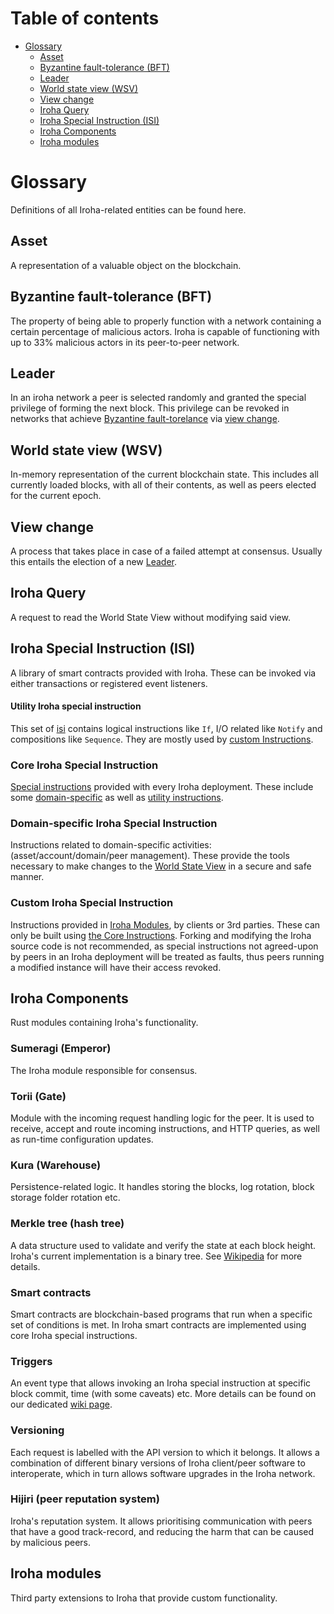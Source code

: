 # Table of contents

- [Glossary](#glossary)
  - [Asset](#asset)
  - [Byzantine fault-tolerance (BFT)](#byzantine-fault-tolerance-bft)
  - [Leader](#leader)
  - [World state view (WSV)](#world-state-view-wsv)
  - [View change](#view-change)
  - [Iroha Query](#iroha-query)
  - [Iroha Special Instruction (ISI)](#iroha-special-instruction-isi)
  - [Iroha Components](#iroha-components)
  - [Iroha modules](#iroha-modules)

# Glossary

Definitions of all Iroha-related entities can be found here.

## Asset

A representation of a valuable object on the blockchain.


## Byzantine fault-tolerance (BFT)
The property of being able to properly function with a network containing a certain percentage of malicious actors. Iroha is capable of functioning with up to 33% malicious actors in its peer-to-peer network.

## Leader
In an iroha network a peer is selected randomly and granted the special privilege of forming the next block. This privilege can be revoked in networks that achieve [Byzantine fault-torelance](#bft) via [view change](#view-change).

## World state view (WSV)
In-memory representation of the current blockchain state. This includes all currently loaded blocks, with all of their contents, as well as peers elected for the current epoch.

## View change
A process that takes place in case of a failed attempt at consensus. Usually this entails the election of a new [Leader](#leader).

## Iroha Query
A request to read the World State View without modifying said view.

## Iroha Special Instruction (ISI)
A library of smart contracts provided with Iroha.  These can be invoked via either transactions or registered event listeners.

#### Utility Iroha special instruction
This set of [isi](#isi) contains logical instructions like `If`, I/O related like `Notify` and compositions like `Sequence`.  They are mostly used by [custom Instructions](#custom-iroha-special-instruction).

### Core Iroha Special Instruction
[Special instructions](#isi) provided with every Iroha deployment.  These include some [domain-specific](#dsisi) as well as [utility instructions](#utility).

### Domain-specific Iroha Special Instruction
Instructions related to domain-specific activities: (asset/account/domain/peer management).  These provide the tools necessary to make changes to the [World State View](#wsv) in a secure and safe manner.

### Custom Iroha Special Instruction
Instructions provided in [Iroha Modules](#mod), by clients or 3rd parties.  These can only be built using [the Core Instructions](#core).  Forking and modifying the Iroha source code is not recommended, as special instructions not agreed-upon by peers in an Iroha deployment will be treated as faults, thus  peers running a modified instance will have their access revoked.

## Iroha Components
Rust modules containing Iroha's functionality.

### Sumeragi (Emperor)
The Iroha module responsible for consensus.

### Torii (Gate)
Module with the incoming request handling logic for the peer. It is used to receive, accept and route incoming instructions, and HTTP queries, as well as run-time configuration updates.

### Kura (Warehouse)
Persistence-related logic. It handles storing the blocks, log rotation, block storage folder rotation etc.

### Merkle tree (hash tree)
A data structure used to validate and verify the state at each block height. Iroha's current implementation is a binary tree. See [Wikipedia](https://en.wikipedia.org/wiki/Merkle_tree) for more details.

### Smart contracts
Smart contracts are blockchain-based programs that run when a specific set of conditions is met. In Iroha smart contracts are implemented using core Iroha special instructions.

### Triggers
An event type that allows invoking an Iroha special instruction at specific block commit, time (with some caveats) etc. More details can be found on our dedicated [wiki page](https://wiki.hyperledger.org/display/iroha/Triggers).

### Versioning
Each request is labelled with the API version to which it belongs. It allows a combination of different binary versions of Iroha client/peer software to interoperate, which in turn allows software upgrades in the Iroha network.

### Hijiri (peer reputation system)
Iroha's reputation system. It allows prioritising communication with peers that have a good track-record, and reducing the harm that can be caused by malicious peers.

## Iroha modules
Third party extensions to Iroha that provide custom functionality.
